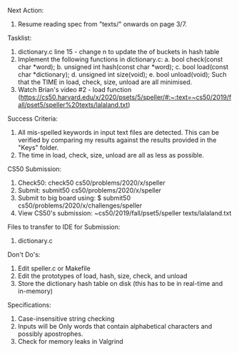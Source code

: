 Next Action:
1. Resume reading spec from "texts/" onwards on page 3/7.

Tasklist:
1. dictionary.c line 15 - change n to update the of buckets in hash table
2. Implement the following functions in dictionary.c:
    a. bool check(const char \*word);
    b. unsigned int hash(const char \*word);
    c. bool load(const char \*dictionary);
    d. unsigned int size(void);
    e. bool unload(void);
Such that the TIME in load, check, size, unload are all minimised. 
3. Watch Brian's video #2 - load function (https://cs50.harvard.edu/x/2020/psets/5/speller/#:~:text=~cs50/2019/fall/pset5/speller%20texts/lalaland.txt)





Success Criteria:
1. All mis-spelled keywords in input text files are detected. This can be verified by comparing my results against the results provided in the "Keys" folder. 
2. The time in load, check, size, unload are all as less as possible. 

CS50 Submission:
1. Check50: check50 cs50/problems/2020/x/speller
2. Submit: submit50 cs50/problems/2020/x/speller
3. Submit to big board using: $ submit50 cs50/problems/2020/x/challenges/speller
4. View CS50's submission:  ~cs50/2019/fall/pset5/speller texts/lalaland.txt

Files to transfer to IDE for Submission:
1. dictionary.c 

Don't Do's:
1. Edit speller.c or Makefile
2. Edit the prototypes of load, hash, size, check, and unload
3. Store the dictionary hash table on disk (this has to be in real-time and in-memory)

Specifications:
1. Case-insensitive string checking
2. Inputs will be Only words that contain alphabetical characters and possibly apostrophes.
3. Check for memory leaks in Valgrind 




